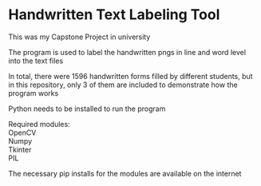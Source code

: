 # Handwritten Text Labeling Tool
This was my Capstone Project in university  
  
The program is used to label the handwritten pngs in line and word level into the text files  
  
In total, there were 1596 handwritten forms filled by different students, but in this repository, only 3 of them are included to demonstrate how the program works  

Python needs to be installed to run the program  

Required modules:  
OpenCV  
Numpy  
Tkinter  
PIL  

The necessary pip installs for the modules are available on the internet
